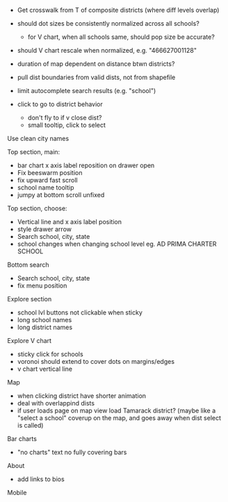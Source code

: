 - Get crosswalk from T of composite districts (where diff levels overlap)
- should dot sizes be consistently normalized across all schools?
	- for V chart, when all schools same, should pop size be accurate?
- should V chart rescale when normalized, e.g. "466627001128"
- duration of map dependent on distance btwn districts?
- pull dist boundaries from valid dists, not from shapefile
- limit autocomplete search results (e.g. "school")

- click to go to district behavior
	- don't fly to if v close dist?
	- small tooltip, click to select




Use clean city names

Top section, main:
- bar chart x axis label reposition on drawer open
- Fix beeswarm position
- fix upward fast scroll
- school name tooltip
- jumpy at bottom scroll unfixed

Top section, choose:
- Vertical line and x axis label position
- style drawer arrow
- Search school, city, state
- school changes when changing school level eg. AD PRIMA CHARTER SCHOOL

Bottom search
- Search school, city, state
- fix menu position

Explore section
- school lvl buttons not clickable when sticky
- long school names
- long district names


Explore V chart
- sticky click for schools
- voronoi should extend to cover dots on margins/edges
- v chart vertical line

Map
- when clicking district have shorter animation
- deal with overlappind dists
- if user loads page on map view load Tamarack district? (maybe like a "select a school" coverup on the map, and goes away when dist select is called)


Bar charts
- "no charts" text no fully covering bars

About
- add links to bios


Mobile

